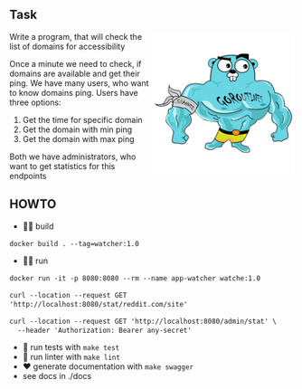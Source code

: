 ## Task
<img align="right" width="50%" src="./images/big-gopher.jpg">
Write a program, that will check the list of domains for accessibility

Once a minute we need to check, if domains are available and get their ping.
We have many users, who want to know domains ping.
Users have three options:

1. Get the time for specific domain
2. Get the domain with min ping
3. Get the domain with max ping

Both we have administrators, who want to get statistics for this endpoints


## HOWTO
- :running_man: build
```
docker build . --tag=watcher:1.0
```
- :running_man: run
```
docker run -it -p 8080:8080 --rm --name app-watcher watche:1.0
```

```
curl --location --request GET 'http://localhost:8080/stat/reddit.com/site'
```

```
curl --location --request GET 'http://localhost:8080/admin/stat' \
  --header 'Authorization: Bearer any-secret'
```

- :test_tube: run tests with `make test`
- :sunflower: run linter with `make lint`
- :heart: generate documentation with `make swagger`
- see docs in ./docs
